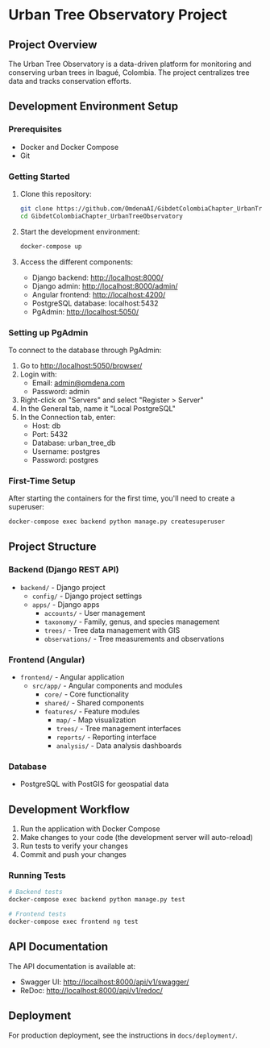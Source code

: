 # Urban Tree Observatory Project

## Project Overview

The Urban Tree Observatory is a data-driven platform for monitoring and conserving urban trees in Ibagué, Colombia. The project centralizes tree data and tracks conservation efforts.

## Development Environment Setup

### Prerequisites

- Docker and Docker Compose
- Git

### Getting Started

1. Clone this repository:

   ```bash
   git clone https://github.com/OmdenaAI/GibdetColombiaChapter_UrbanTreeObservatory
   cd GibdetColombiaChapter_UrbanTreeObservatory
   ```

2. Start the development environment:

   ```bash
   docker-compose up
   ```

3. Access the different components:
   - Django backend: <http://localhost:8000/>
   - Django admin: <http://localhost:8000/admin/>
   - Angular frontend: <http://localhost:4200/>
   - PostgreSQL database: localhost:5432
   - PgAdmin: <http://localhost:5050/>

### Setting up PgAdmin

To connect to the database through PgAdmin:

1. Go to <http://localhost:5050/browser/>
2. Login with:
   - Email: <admin@omdena.com>
   - Password: admin
3. Right-click on "Servers" and select "Register > Server"
4. In the General tab, name it "Local PostgreSQL"
5. In the Connection tab, enter:
   - Host: db
   - Port: 5432
   - Database: urban_tree_db
   - Username: postgres
   - Password: postgres

### First-Time Setup

After starting the containers for the first time, you'll need to create a superuser:

```bash
docker-compose exec backend python manage.py createsuperuser
```

## Project Structure

### Backend (Django REST API)

- `backend/` - Django project
  - `config/` - Django project settings
  - `apps/` - Django apps
    - `accounts/` - User management
    - `taxonomy/` - Family, genus, and species management
    - `trees/` - Tree data management with GIS
    - `observations/` - Tree measurements and observations

### Frontend (Angular)

- `frontend/` - Angular application
  - `src/app/` - Angular components and modules
    - `core/` - Core functionality
    - `shared/` - Shared components
    - `features/` - Feature modules
      - `map/` - Map visualization
      - `trees/` - Tree management interfaces
      - `reports/` - Reporting interface
      - `analysis/` - Data analysis dashboards

### Database

- PostgreSQL with PostGIS for geospatial data

## Development Workflow

1. Run the application with Docker Compose
2. Make changes to your code (the development server will auto-reload)
3. Run tests to verify your changes
4. Commit and push your changes

### Running Tests

```bash
# Backend tests
docker-compose exec backend python manage.py test

# Frontend tests
docker-compose exec frontend ng test
```

## API Documentation

The API documentation is available at:

- Swagger UI: <http://localhost:8000/api/v1/swagger/>
- ReDoc: <http://localhost:8000/api/v1/redoc/>

## Deployment

For production deployment, see the instructions in `docs/deployment/`.
